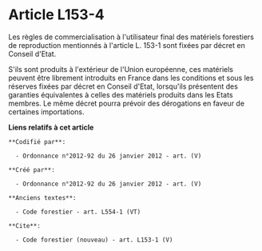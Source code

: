 # Article L153-4

Les règles de commercialisation à l'utilisateur final des matériels forestiers de reproduction mentionnés à l'article L.
153-1 sont fixées par décret en Conseil d'Etat.

S'ils sont produits à l'extérieur de l'Union européenne, ces matériels peuvent être librement introduits en France dans les
conditions et sous les réserves fixées par décret en Conseil d'Etat, lorsqu'ils présentent des garanties équivalentes à
celles des matériels produits dans les Etats membres. Le même décret pourra prévoir des dérogations en faveur de certaines
importations.

**Liens relatifs à cet article**

	**Codifié par**:

	  - Ordonnance n°2012-92 du 26 janvier 2012 - art. (V)

	**Créé par**:

	  - Ordonnance n°2012-92 du 26 janvier 2012 - art. (V)

	**Anciens textes**:

	  - Code forestier - art. L554-1 (VT)

	**Cite**:

	  - Code forestier (nouveau) - art. L153-1 (V)
